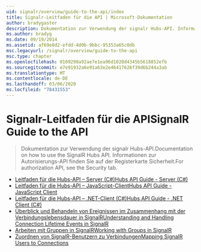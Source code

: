 ```yaml
---
uid: signalr/overview/guide-to-the-api/index
title: Signalr-Leitfaden für die API | Microsoft-Dokumentation
author: bradygaster
description: Dokumentation zur Verwendung der signalr Hubs-API. Informationen zur Autorisierungs-API finden Sie auf der Registerkarte Sicherheit.
ms.author: bradyg
ms.date: 09/19/2014
ms.assetid: af69e8d2-efdd-4d0b-9bbc-95353a65c0db
msc.legacyurl: /signalr/overview/guide-to-the-api
msc.type: chapter
ms.openlocfilehash: 0109298a92ae7e1ea96d1020d4345b5618852efb
ms.sourcegitcommit: e7e91932a6e91a63e2e46417626f39d6b244a3ab
ms.translationtype: MT
ms.contentlocale: de-DE
ms.lasthandoff: 03/06/2020
ms.locfileid: "78431553"
---
```

# <a name="signalr-guide-to-the-api"></a><span data-ttu-id="b536f-104">Signalr-Leitfaden für die API</span><span class="sxs-lookup"><span data-stu-id="b536f-104">SignalR Guide to the API</span></span>

> <span data-ttu-id="b536f-105">Dokumentation zur Verwendung der signalr Hubs-API.</span><span class="sxs-lookup"><span data-stu-id="b536f-105">Documentation on how to use the SignalR Hubs API.</span></span> <span data-ttu-id="b536f-106">Informationen zur Autorisierungs-API finden Sie auf der Registerkarte Sicherheit.</span><span class="sxs-lookup"><span data-stu-id="b536f-106">For authorization API, see the Security tab.</span></span>

- [<span data-ttu-id="b536f-107">Leitfaden für die Hubs-API – Server (C#)</span><span class="sxs-lookup"><span data-stu-id="b536f-107">Hubs API Guide - Server (C#)</span></span>](hubs-api-guide-server.md)
- [<span data-ttu-id="b536f-108">Leitfaden für die Hubs-API – JavaScript-Client</span><span class="sxs-lookup"><span data-stu-id="b536f-108">Hubs API Guide - JavaScript Client</span></span>](hubs-api-guide-javascript-client.md)
- [<span data-ttu-id="b536f-109">Leitfaden für die Hubs-API – .NET-Client (C#)</span><span class="sxs-lookup"><span data-stu-id="b536f-109">Hubs API Guide - .NET Client (C#)</span></span>](hubs-api-guide-net-client.md)
- [<span data-ttu-id="b536f-110">Überblick und Behandeln von Ereignissen im Zusammenhang mit der Verbindungslebensdauer in SignalR</span><span class="sxs-lookup"><span data-stu-id="b536f-110">Understanding and Handling Connection Lifetime Events in SignalR</span></span>](handling-connection-lifetime-events.md)
- [<span data-ttu-id="b536f-111">Arbeiten mit Gruppen in SignalR</span><span class="sxs-lookup"><span data-stu-id="b536f-111">Working with Groups in SignalR</span></span>](working-with-groups.md)
- [<span data-ttu-id="b536f-112">Zuordnen von SignalR-Benutzern zu Verbindungen</span><span class="sxs-lookup"><span data-stu-id="b536f-112">Mapping SignalR Users to Connections</span></span>](mapping-users-to-connections.md)

